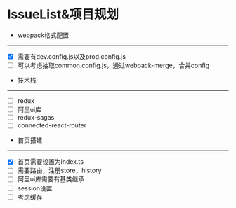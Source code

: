 # IssueList&项目规划
* webpack格式配置
----
- [x] 需要有dev.config.js以及prod.config.js
- [ ] 可以考虑抽取common.config.js，通过webpack-merge，合并config
* 技术栈
----
- [ ] redux
- [ ] 阿里ui库
- [ ] redux-sagas
- [ ] connected-react-router

* 首页搭建
----
- [x] 首页需要设置为index.ts
- [ ] 需要路由，注册store，history
- [ ] 阿里ui库需要有基类继承
- [ ] session设置
- [ ] 考虑缓存
